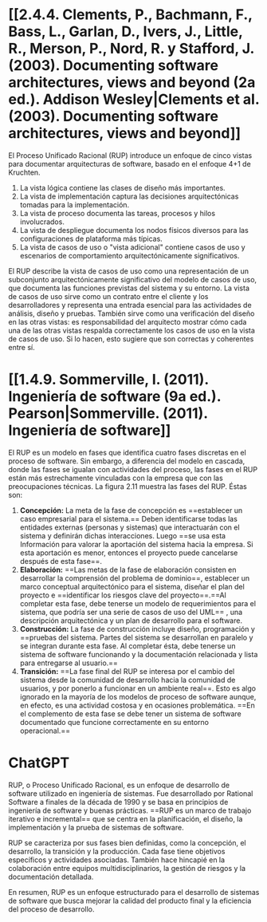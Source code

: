 # [[2.4.4. Clements, P., Bachmann, F., Bass, L., Garlan, D., Ivers, J., Little, R., Merson, P., Nord, R. y Stafford, J. (2003). Documenting software architectures, views and beyond (2a ed.). Addison Wesley|Clements et al. (2003). Documenting software architectures, views and beyond]]
El Proceso Unificado Racional (RUP) introduce un enfoque de cinco vistas para documentar arquitecturas de software, basado en el enfoque 4+1 de Kruchten.

1. La vista lógica contiene las clases de diseño más importantes.
2. La vista de implementación captura las decisiones arquitectónicas tomadas para la implementación.
3. La vista de proceso documenta las tareas, procesos y hilos involucrados.
4. La vista de despliegue documenta los nodos físicos diversos para las configuraciones de plataforma más típicas.
5. La vista de casos de uso o "vista adicional" contiene casos de uso y escenarios de comportamiento arquitectónicamente significativos.

El RUP describe la vista de casos de uso como una representación de un subconjunto arquitectónicamente significativo del modelo de casos de uso, que documenta las funciones previstas del sistema y su entorno. La vista de casos de uso sirve como un contrato entre el cliente y los desarrolladores y representa una entrada esencial para las actividades de análisis, diseño y pruebas. También sirve como una verificación del diseño en las otras vistas: es responsabilidad del arquitecto mostrar cómo cada una de las otras vistas respalda correctamente los casos de uso en la vista de casos de uso. Si lo hacen, esto sugiere que son correctas y coherentes entre sí.
# [[1.4.9. Sommerville, I. (2011). Ingeniería de software (9a ed.). Pearson|Sommerville. (2011). Ingeniería de software]]
El RUP es un modelo en fases que identifica cuatro fases discretas en el proceso de software. Sin embargo, a diferencia del modelo en cascada, donde las fases se igualan con actividades del proceso, las fases en el RUP están más estrechamente vinculadas con la empresa que con las preocupaciones técnicas. La figura 2.11 muestra las fases del RUP. Éstas son:

1. **Concepción:** La meta de la fase de concepción es ==establecer un caso empresarial para el sistema.== Deben identificarse todas las entidades externas (personas y sistemas) que interactuarán con el sistema y definirán dichas interacciones. Luego ==se usa esta Información para valorar la aportación del sistema hacia la empresa. Si esta aportación es menor, entonces el proyecto puede cancelarse después de esta fase==.
1. **Elaboración:** ==Las metas de la fase de elaboración consisten en desarrollar la comprensión del problema de dominio==, establecer un marco conceptual arquitectónico para el sistema, diseñar el plan del proyecto e ==identificar los riesgos clave del proyecto==.==Al completar esta fase, debe tenerse un modelo de requerimientos para el sistema, que podría ser una serie de casos de uso del UML== , una descripción arquitectónica y un plan de desarrollo para el software.
2. **Construcción:** La fase de construcción incluye diseño, programación y ==pruebas del sistema. Partes del sistema se desarrollan en paralelo y se integran durante esta fase. Al completar ésta, debe tenerse un sistema de software funcionando y la documentación relacionada y lista para entregarse al usuario.==
3. **Transición:** ==La fase final del RUP se interesa por el cambio del sistema desde la comunidad de desarrollo hacia la comunidad de usuarios, y por ponerlo a funcionar en un ambiente real==. Esto es algo ignorado en la mayoría de los modelos de proceso de software aunque, en efecto, es una actividad costosa y en ocasiones problemática. ==En el complemento de esta fase se debe tener un sistema de software documentado que funcione correctamente en su entorno operacional.==
# ChatGPT 
RUP, o Proceso Unificado Racional, es un enfoque de desarrollo de software utilizado en ingeniería de sistemas. Fue desarrollado por Rational Software a finales de la década de 1990 y se basa en principios de ingeniería de software y buenas prácticas. ==RUP es un marco de trabajo iterativo e incremental== que se centra en la planificación, el diseño, la implementación y la prueba de sistemas de software.

RUP se caracteriza por sus fases bien definidas, como la concepción, el desarrollo, la transición y la producción. Cada fase tiene objetivos específicos y actividades asociadas. También hace hincapié en la colaboración entre equipos multidisciplinarios, la gestión de riesgos y la documentación detallada.

En resumen, RUP es un enfoque estructurado para el desarrollo de sistemas de software que busca mejorar la calidad del producto final y la eficiencia del proceso de desarrollo.